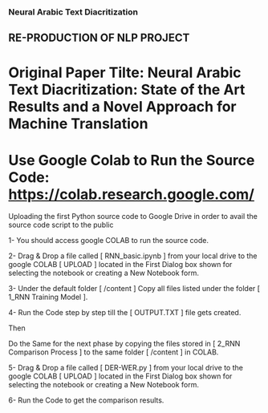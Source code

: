 ### Neural Arabic Text Diacritization
##  RE-PRODUCTION OF NLP PROJECT

#   Original Paper Tilte: Neural Arabic Text Diacritization: State of the Art Results and a Novel Approach for Machine Translation
#   Use Google Colab to Run the Source Code: https://colab.research.google.com/
Uploading the first Python source code to Google Drive in order to avail the source code script to the public 


 1- You should access google COLAB to run the source code.

 2- Drag & Drop a file called [ RNN_basic.ipynb ] from your local drive to the google COLAB [ UPLOAD ] located in the First Dialog box shown 
    for selecting the notebook or creating a New Notebook form.

 3- Under the default folder [ /content ] Copy all files listed under the folder [ 1_RNN Training Model ].

 4- Run the Code step by step till the [ OUTPUT.TXT ] file gets created.

 Then

 Do the Same for the next phase by copying the files stored in [ 2_RNN Comparison Process ] to the same folder [ /content ] in COLAB.

 5- Drag & Drop a file called [ DER-WER.py ] from your local drive to the google COLAB [ UPLOAD ] located in the First Dialog box shown 
    for selecting the notebook or creating a New Notebook form.

 6- Run the Code to get the comparison results.

